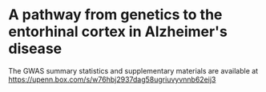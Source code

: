 # A pathway from genetics to the entorhinal cortex in Alzheimer's disease

The GWAS summary statistics and supplementary materials are available at https://upenn.box.com/s/w76hbj2937dag58ugriuvyvnnb62eij3
